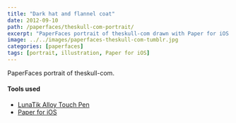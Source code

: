 ```yaml
---
title: "Dark hat and flannel coat"
date: 2012-09-10
path: /paperfaces/theskull-com-portrait/
excerpt: "PaperFaces portrait of theskull-com drawn with Paper for iOS on an iPad."
image: ../../images/paperfaces-theskull-com-tumblr.jpg
categories: [paperfaces]
tags: [portrait, illustration, Paper for iOS]
---
```


PaperFaces portrait of theskull-com.

#### Tools used

- [LunaTik Alloy Touch Pen](https://www.amazon.com/gp/product/B00821TR7G/ref=as_li_ss_tl?ie=UTF8&tag=mademist-20&linkCode=as2&camp=1789&creative=390957&creativeASIN=B00821TR7G)
- [Paper for iOS](https://paper.bywetransfer.com/)
